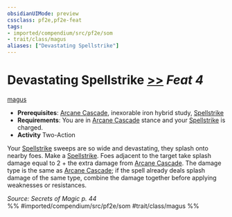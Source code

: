 ```yaml
---
obsidianUIMode: preview
cssclass: pf2e,pf2e-feat
tags:
- imported/compendium/src/pf2e/som
- trait/class/magus
aliases: ["Devastating Spellstrike"]
---
```

# Devastating Spellstrike  [>>](chapter-9-playing-the-game.md#Actions "Two-Action") *Feat 4*  
[magus](rules/traits/magus-som.md)  

- **Prerequisites**: [Arcane Cascade](arcane-cascade-som.md), inexorable iron hybrid study, [Spellstrike](spellstrike-som.md)
- **Requirements**: You are in [Arcane Cascade](arcane-cascade-som.md) stance and your [Spellstrike](spellstrike-som.md) is charged.
- **Activity** Two-Action

Your [Spellstrike](spellstrike-som.md) sweeps are so wide and devastating, they splash onto nearby foes. Make a [Spellstrike](spellstrike-som.md). Foes adjacent to the target take splash damage equal to 2 + the extra damage from [Arcane Cascade](arcane-cascade-som.md). The damage type is the same as [Arcane Cascade](arcane-cascade-som.md); if the spell already deals splash damage of the same type, combine the damage together before applying weaknesses or resistances.

*Source: Secrets of Magic p. 44*  
%% #imported/compendium/src/pf2e/som #trait/class/magus %%